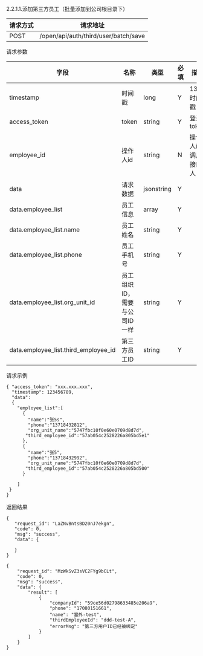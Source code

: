2.2.1.1.添加第三方员工（批量添加到公司根目录下）

| 请求方式 | 请求地址 |
| --- | --- |
| POST | /open/api/auth/third/user/batch/save |



请求参数

| 字段 | 名称 | 类型 | 必填 | 描述 |
| --- | --- | --- | --- | --- |
| timestamp | 时间戳 | long | Y | 13位时间戳 |
| access\_token | token | string | Y | 登录 token |
| employee\_id | 操作人id | string | N | 操作人id,调用接口人 id |
| data | 请求数据 | jsonstring | Y ||
| data.employee\_list | 员工信息 | array | Y ||
| data.employee\_list.name | 员工姓名 | string | Y ||
| data.employee\_list.phone | 员工手机号 | string | Y ||
| data.employee\_list.org\_unit\_id | 员工组织ID，需要与公司ID一样 | string | Y ||
 | data.employee\_list.third\_employee\_id | 第三方员工ID | string | Y ||

请求示例

```
{ "access_token": "xxx.xxx.xxx",
  "timestamp": 123456789,
  "data":
  {  
    "employee_list":[
      {
        "name":"张5s",
        "phone":"13718432812",
        "org_unit_name":"5747fbc10f0e60e0709d8d7d",
       "third_employee_id":"57ab054c2528226a805bd5e1"
      },
      {
        "name":"张5",
        "phone":"13718432992",
        "org_unit_name":"5747fbc10f0e60e0709d8d7d",
       "third_employee_id":"57ab054c2528226a805bd500"
      }

    ]  
 }
}
```

返回结果

```
{
   "request_id": "LaZNvBntsBD20nJ7ekgn",
   "code": 0,
   "msg": "success",
   "data": {

   }
}
```

```
{
    "request_id": "MzWkSvZ3sVC2FYg9bCLt",
    "code": 0,
    "msg": "success",
    "data": {
        "result": [
            {
                "companyId": "59ce56d02798633485e206a9",
                "phone": "17080151661",
                "name": "塞外-test",
                "thirdEmployeeId": "ddd-test-A",
                "errorMsg": "第三方用户ID已经被绑定"
            }
        ]
    }
}
```



